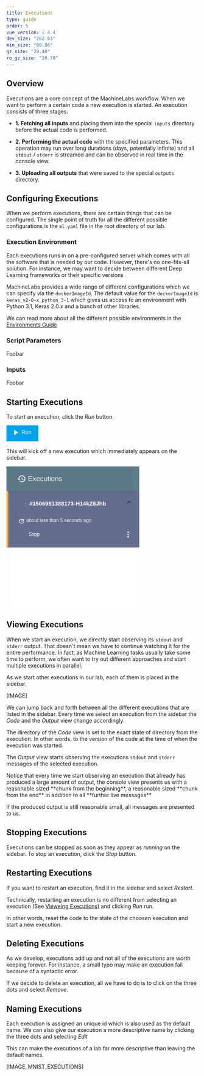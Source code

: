 ```yaml
---
title: Executions
type: guide
order: 5
vue_version: 2.4.4
dev_size: "262.63"
min_size: "80.86"
gz_size: "29.40"
ro_gz_size: "20.70"
---
```


## Overview

Executions are a core concept of the MachineLabs workflow. When we want to perform a certain code a new execution is started. An execution consists of three stages.

- **1. Fetching all inputs** and placing them into the special `inputs` directory before the actual code is performed.

- **2. Performing the actual code** with the specified parameters. This operation may run over long durations (days, potentially infinite) and all `stdout` / `stderr` is streamed and can be observed in real time in the console view.

- **3. Uploading all outputs** that were saved to the special `outputs` directory.

## Configuring Executions

When we perform executions, there are certain things that can be configured. The single point of truth for all the different possible configurations is the `ml.yaml` file in the root directory of our lab.

### Execution Environment

Each executions runs in on a pre-configured server which comes with all the software that is needed by our code. However, there's no one-fits-all solution. For instance, we may want to decide between different Deep Learning frameworks or their specific versions

MachineLabs provides a wide range of different configurations which we can specify via the `dockerImageId`. The default value for the `dockerImageId` is `keras_v2-0-x_python_3-1` which gives us access to an environment with Python 3.1, Keras 2.0.x and a bunch of other libraries.

We can read more about all the different possible environments in the [Environments Guide](environments.html)

### Script Parameters

Foobar

### Inputs

Foobar

## Starting Executions

To start an execution, click the *Run* button.

![Run](quickstart/run.png)

This will kick off a new execution which immediately appears on the sidebar.

![Sidebar](quickstart/sidebar.png)

## Viewing Executions

When we start an execution, we directly start observing its `stdout` and `stderr` output. That doesn't mean we have to continue watching it for the entire performance. In fact, as Machine Learning tasks usually take some time to perform, we often want to try out different approaches and start multiple executions in parallel.

As we start other executions in our lab, each of them is placed in the sidebar.

[IMAGE]

We can jump back and forth between all the different executions that are listed in the sidebar. Every time we select an execution from the sidebar the *Code* and the *Output* view change accordingly.

The directory of the *Code* view is set to the exact state of directory from the execution. In other words, to the version of the code at the time of when the execution was started.

The *Output* view starts observing the executions `stdout` and `stderr` messages of the selected execution.

<p class="tip">Notice that every time we start observing an execution that already has produced a large amount of output, the console view presents us with a reasonable sized **chunk from the beginning**, a reasonable sized **chunk from the end** in addition to all **further live messages**

If the produced output is still reasonable small, all messages are presented to us.
</p>



## Stopping Executions

Executions can be stopped as soon as they appear as *running* on the sidebar. To stop an execution, click the *Stop* button.

## Restarting Executions

If you want to restart an execution, find it in the sidebar and select *Restart*.

Technically, restarting an execution is no different from selecting an execution (See [Vieweing Executions](executions.html/#viewing-executions)) and clicking *Run* run.

In other words, reset the code to the state of the choosen execution and start a new execution.

## Deleting Executions

As we develop, executions add up and not all of the executions are worth keeping forever. For instance, a small typo may make an execution fail because of a syntactic error.

If we decide to delete an execution, all we have to do is to click on the three dots and select *Remove*.

## Naming Executions

Each execution is assigned an unique id which is also used as the default name. We can also give our execution a more descriptive name by clicking the three dots and selecting *Edit*

This can make the executions of a lab far more descriptive than leaving the default names.

[IMAGE_MNIST_EXECUTIONS]

